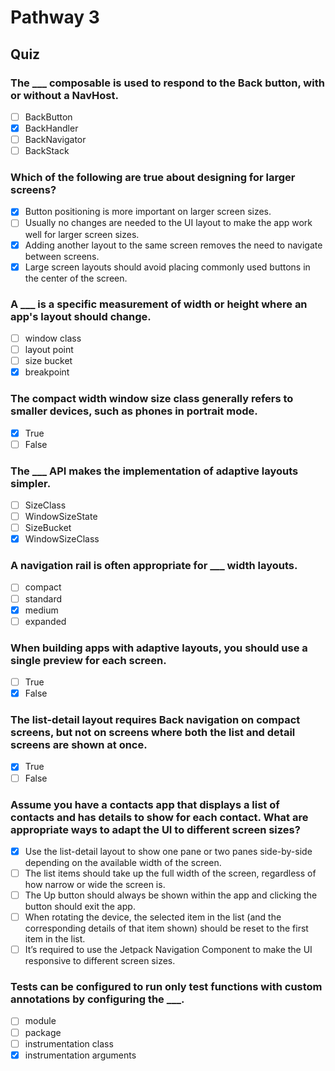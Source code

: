 # Pathway 3

## Quiz
### The ___ composable is used to respond to the Back button, with or without a NavHost.
- [ ] BackButton
- [x] BackHandler
- [ ] BackNavigator
- [ ] BackStack

### Which of the following are true about designing for larger screens?
- [x] Button positioning is more important on larger screen sizes.
- [ ] Usually no changes are needed to the UI layout to make the app work well for larger screen sizes.
- [x] Adding another layout to the same screen removes the need to navigate between screens.
- [x] Large screen layouts should avoid placing commonly used buttons in the center of the screen.

### A ___ is a specific measurement of width or height where an app's layout should change.
- [ ] window class
- [ ] layout point
- [ ] size bucket
- [x] breakpoint

### The compact width window size class generally refers to smaller devices, such as phones in portrait mode.
- [x] True
- [ ] False

### The ___ API makes the implementation of adaptive layouts simpler.
- [ ] SizeClass
- [ ] WindowSizeState
- [ ] SizeBucket
- [x] WindowSizeClass

### A navigation rail is often appropriate for ___ width layouts.
- [ ] compact
- [ ] standard
- [x] medium
- [ ] expanded

### When building apps with adaptive layouts, you should use a single preview for each screen.
- [ ] True
- [x] False

### The list-detail layout requires Back navigation on compact screens, but not on screens where both the list and detail screens are shown at once.
- [x] True
- [ ] False

### Assume you have a contacts app that displays a list of contacts and has details to show for each contact. What are appropriate ways to adapt the UI to different screen sizes?
- [x] Use the list-detail layout to show one pane or two panes side-by-side depending on the available width of the screen.
- [ ] The list items should take up the full width of the screen, regardless of how narrow or wide the screen is.
- [ ] The Up button should always be shown within the app and clicking the button should exit the app.
- [ ] When rotating the device, the selected item in the list (and the corresponding details of that item shown) should be reset to the first item in the list.
- [ ] It’s required to use the Jetpack Navigation Component to make the UI responsive to different screen sizes.

### Tests can be configured to run only test functions with custom annotations by configuring the ___.
- [ ] module
- [ ] package
- [ ] instrumentation class
- [x] instrumentation arguments